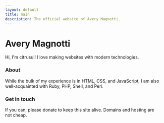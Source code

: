 ```yaml
---
layout: default
title: main
description: The official website of Avery Magnotti.
---
```


# Avery Magnotti

Hi, I'm citrusui! I love making websites with modern technologies.

### About

While the bulk of my experience is in HTML, CSS, and JavaScript, I am also well-acquainted with Ruby, PHP, Shell, and Perl.

### Get in touch

If you can, please donate to keep this site alive. Domains and hosting are not cheap.
